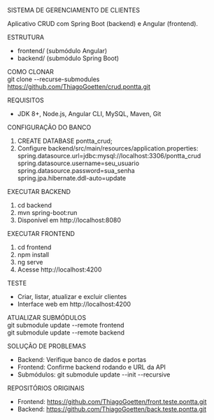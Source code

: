 SISTEMA DE GERENCIAMENTO DE CLIENTES  

Aplicativo CRUD com Spring Boot (backend) e Angular (frontend).  

ESTRUTURA  
- frontend/ (submódulo Angular)  
- backend/ (submódulo Spring Boot)  

COMO CLONAR  
git clone --recurse-submodules https://github.com/ThiagoGoetten/crud.pontta.git 

REQUISITOS  
- JDK 8+, Node.js, Angular CLI, MySQL, Maven, Git  

CONFIGURAÇÃO DO BANCO  
1. CREATE DATABASE pontta_crud;  
2. Configure backend/src/main/resources/application.properties:  
   spring.datasource.url=jdbc:mysql://localhost:3306/pontta_crud  
   spring.datasource.username=seu_usuario  
   spring.datasource.password=sua_senha  
   spring.jpa.hibernate.ddl-auto=update  

EXECUTAR BACKEND  
1. cd backend  
2. mvn spring-boot:run  
3. Disponível em http://localhost:8080  

EXECUTAR FRONTEND  
1. cd frontend  
2. npm install  
3. ng serve  
4. Acesse http://localhost:4200  

TESTE  
- Criar, listar, atualizar e excluir clientes  
- Interface web em http://localhost:4200  

ATUALIZAR SUBMÓDULOS  
git submodule update --remote frontend  
git submodule update --remote backend  

SOLUÇÃO DE PROBLEMAS  
- Backend: Verifique banco de dados e portas  
- Frontend: Confirme backend rodando e URL da API  
- Submódulos: git submodule update --init --recursive  

REPOSITÓRIOS ORIGINAIS  
- Frontend: https://github.com/ThiagoGoetten/front.teste.pontta.git  
- Backend: https://github.com/ThiagoGoetten/back.teste.pontta.git  
